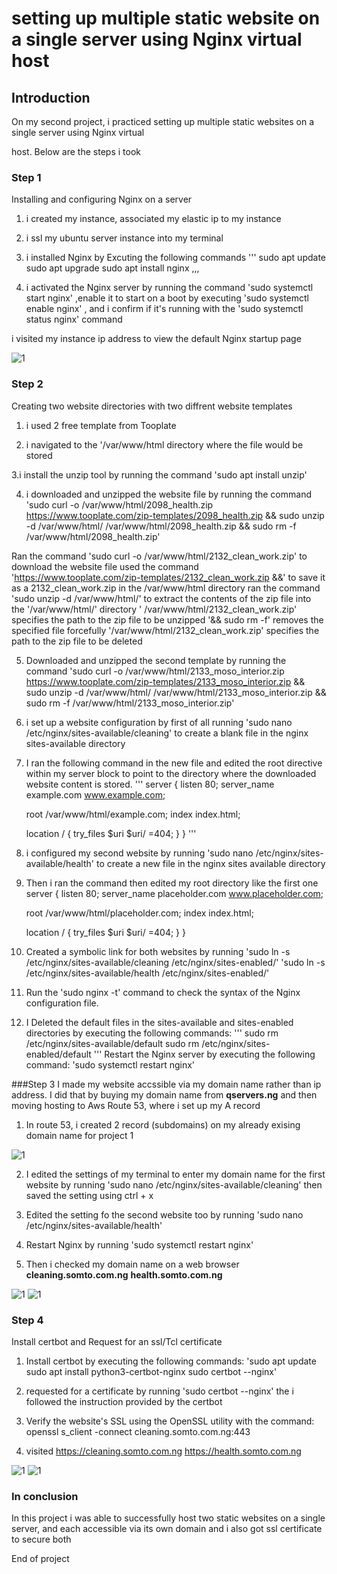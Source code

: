# setting up multiple static website on a single server using Nginx virtual host

## Introduction

On my second project, i practiced setting up multiple static websites on a single server using Nginx virtual 

host. Below are the steps i took

### Step 1 
Installing and configuring Nginx on a server

1. i created my instance, associated my elastic ip to my instance 

2. i ssl my ubuntu server instance into my terminal

3. i installed Nginx by Excuting the following commands
'''
sudo apt update
sudo apt upgrade
sudo apt install nginx
,,,
4. i activated the Nginx server by running the command 'sudo systemctl start nginx' ,enable it to start on a boot by executing 'sudo systemctl enable nginx' , and i confirm if it's running with the 'sudo systemctl status nginx' command

 i visited my instance ip address to view the default Nginx startup page

 ![1](img/nginx%20setup.png)

 ### Step 2
 Creating two website directories with two diffrent website templates
 
 1. i used 2 free template from Tooplate

 2. i navigated to the '/var/www/html directory where the file would be stored

 3.i install the unzip tool by running the command 'sudo apt install unzip'

 4. i downloaded and unzipped the website file by running the command 'sudo curl -o /var/www/html/2098_health.zip https://www.tooplate.com/zip-templates/2098_health.zip && sudo unzip -d /var/www/html/ /var/www/html/2098_health.zip && sudo rm -f /var/www/html/2098_health.zip'

 Ran the command 'sudo curl -o /var/www/html/2132_clean_work.zip' to download the website file
   used the command 'https://www.tooplate.com/zip-templates/2132_clean_work.zip &&' to save it as a 2132_clean_work.zip in the /var/www/html directory ran the command 'sudo unzip -d /var/www/html/' to extract the contents of the zip file into the '/var/www/html/' directory 
   ' /var/www/html/2132_clean_work.zip' specifies the path to the zip file to be unzipped 
     '&& sudo rm -f' removes the specified file forcefully
      '/var/www/html/2132_clean_work.zip' specifies the path to the zip file to  be deleted

5. Downloaded and unzipped the second template by running the command 'sudo curl -o /var/www/html/2133_moso_interior.zip https://www.tooplate.com/zip-templates/2133_moso_interior.zip && sudo unzip -d /var/www/html/ /var/www/html/2133_moso_interior.zip && sudo rm -f /var/www/html/2133_moso_interior.zip'

6. i set up a website configuration by first of all running 'sudo nano /etc/nginx/sites-available/cleaning' to create a blank file in the nginx sites-available directory

7. I ran the following command in the new file and edited the root directive within my server block to point to the directory where the downloaded website content is stored.
'''
 server {
    listen 80;
    server_name example.com www.example.com;

    root /var/www/html/example.com;
    index index.html;

    location / {
        try_files $uri $uri/ =404;
    }
}
'''
8. i configured my second website by running 'sudo nano /etc/nginx/sites-available/health' to create a new file in the nginx sites available directory

9. Then i ran the command then edited my root directory like the first one
server {
    listen 80;
    server_name placeholder.com www.placeholder.com;

    root /var/www/html/placeholder.com;
    index index.html;

    location / {
        try_files $uri $uri/ =404;
    }
}

10. Created a symbolic link for both websites by running 'sudo ln -s /etc/nginx/sites-available/cleaning /etc/nginx/sites-enabled/'  'sudo ln -s /etc/nginx/sites-available/health /etc/nginx/sites-enabled/'

11. Run the 'sudo nginx -t' command to check the syntax of the Nginx configuration file.

12. I Deleted the default files in the sites-available and sites-enabled directories by executing the following commands:
'''
sudo rm /etc/nginx/sites-available/default
sudo rm /etc/nginx/sites-enabled/default
'''
Restart the Nginx server by executing the following command: 'sudo systemctl restart nginx'

###Step 3
I made my website accssible via my domain name rather than ip address. I did that by buying my domain name from **qservers.ng** and then moving hosting to Aws Route 53, where i set up my A record

1. In route 53, i created 2 record (subdomains) on my already exising domain name for project 1

![1](img/A%20record%20in%20route%2053.png)

2. I edited the settings of my terminal to enter my domain name for the first website by running 'sudo nano /etc/nginx/sites-available/cleaning' then saved the setting using ctrl + x

3. Edited the setting fo the second website too by running  'sudo nano /etc/nginx/sites-available/health'

4. Restart Nginx by running 'sudo systemctl restart nginx'

5. Then i checked my domain name on a web browser **cleaning.somto.com.ng**  **health.somto.com.ng**

![1](img/Screenshot%202024-08-25%20231201.png)  ![1](img/Screenshot%202024-08-25%20231538.png)

### Step 4

Install certbot and Request for an ssl/Tcl certificate

1. Install certbot by executing the following commands: 'sudo apt update sudo apt install python3-certbot-nginx sudo certbot --nginx'

2. requested for a certificate by running 'sudo certbot --nginx' the i followed the instruction provided by the certbot

3. Verify the website's SSL using the OpenSSL utility with the command: openssl s_client -connect cleaning.somto.com.ng:443

4. visited https://cleaning.somto.com.ng   https://health.somto.com.ng 

![1](img/secured%20cleaning.png)   ![1](img/secured%20health.png)

### In conclusion
In this project i was able to successfully host two static websites on a single server, and each accessible via its own domain and i also got ssl certificate to secure both

End of project


 


